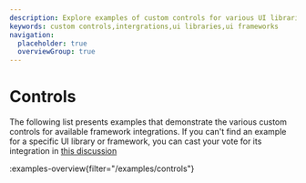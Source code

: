 ```yaml
---
description: Explore examples of custom controls for various UI libraries and frameworks
keywords: custom controls,intergrations,ui libraries,ui frameworks
navigation:
  placeholder: true
  overviewGroup: true
---
```


# Controls

The following list presents examples that demonstrate the various custom controls for available framework integrations. If you can't find an example for a specific UI library or framework, you can cast your vote for its integration in [this discussion](https://github.com/retejs/rete/discussions/635)

:examples-overview{filter="/examples/controls"}
